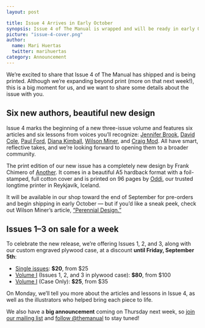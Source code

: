 ```yaml
---
layout: post

title: Issue 4 Arrives in Early October
synopsis: Issue 4 of The Manual is wrapped and will be ready in early October, and we’re excited to share details about the upcoming issue!
picture: "issue-4-cover.png"
author:
  name: Mari Huertas
  twitter: marihuertas
category: Announcement
---
```


We’re excited to share that Issue 4 of The Manual has shipped and is being printed. Although we’re expanding beyond print (more on that next week!), this is a big moment for us, and we want to share some details about the issue with you.

## Six new authors, beautiful new design

Issue 4 marks the beginning of a new three-issue volume and features six articles and six lessons from voices you’ll recognize: [Jennifer Brook](https://twitter.com/jenniferbrook), [David Cole](https://twitter.com/irondavy), [Paul Ford](https://twitter.com/ftrain), [Diana Kimball](https://twitter.com/dianakimball), [Wilson Miner](https://twitter.com/wilsonminer), and [Craig Mod](https://twitter.com/craigmod). All have smart, reflective takes, and we’re looking forward to opening them to a broader community.

The print edition of our new issue has a completely new design by Frank Chimero of [Another](http://ofanother.com/). It comes in a beautiful A5 hardback format with a foil-stamped, full cotton cover and is printed on 96 pages by [Oddi](http://www.oddi.com/), our trusted longtime printer in Reykjavík, Iceland.

It will be available in our shop toward the end of September for pre-orders and begin shipping in early October — but if you’d like a sneak peek, check out Wilson Miner’s article, [“Perennial Design.”](http://alwaysreadthemanual.com/issues/4/wilson-miner/article)

## Issues 1–3 on sale for a week

To celebrate the new release, we’re offering Issues 1, 2, and 3, along with our custom engraved plywood case, at a discount **until Friday, September 5th**:

* [Single issues](http://shop.themanual.org/collections/single-issues): **$20**, from $25
* [Volume I](http://shop.themanual.org/products/volume-i) (Issues 1, 2, and 3 in plywood case): **$80**, from $100
* [Volume I](http://shop.themanual.org/products/volume-i) (Case Only): **$25**, from $35

On Monday, we’ll tell you more about the articles and lessons in Issue 4, as well as the illustrators who helped bring each piece to life.

We also have a **big announcement** coming on Thursday next week, so [join our mailing list](http://campaigns.fiction.co/h/y/89D36748DA189402) and [follow @themanual](https://twitter.com/themanual) to stay tuned!

